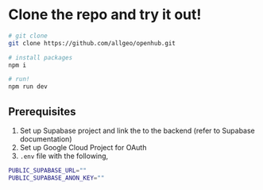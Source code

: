 # Clone the repo and try it out!


```bash
# git clone
git clone https://github.com/allgeo/openhub.git

# install packages 
npm i

# run!
npm run dev
```

## Prerequisites

1. Set up Supabase project and link the to the backend (refer to Supabase documentation)
2. Set up Google Cloud Project for OAuth 
3. `.env` file with the following, 

```bash
PUBLIC_SUPABASE_URL=""
PUBLIC_SUPABASE_ANON_KEY=""
```
